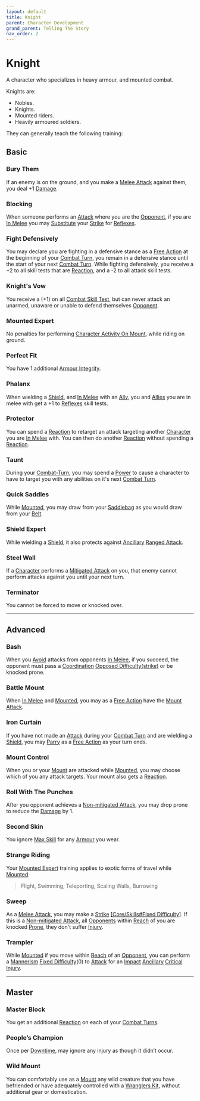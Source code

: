 ```yaml
---
layout: default
title: Knight
parent: Character Development
grand_parent: Telling The Story
nav_order: 2
---
```


# Knight

A character who specializes in heavy armour, and mounted combat.

Knights are:

- Nobles.
- Knights.
- Mounted riders.
- Heavily armoured soldiers.

They can generally teach the following training:

## Basic

### Bury Them

If an enemy is on the ground, and you make a [Melee Attack](Core/Terminology#Melee%20Attack) against them, you deal +1 [Damage](Core/Terminology#Damage).

### Blocking

When someone performs an [Attack](Core/Terminology#Attack) where you are the [Opponent](Core/Terminology#Opponent), if you are [In Melee](Core/Effects#In%20Melee) you may [Substitute](Core/Terminology#Substitute) your [Strike](Core/Strength#Strike) for [Reflexes](Core/Agility#Reflexes).

### Fight Defensively

You may declare you are fighting in a defensive stance as a [Free Action](Core/Terminology#Free%20Action) at the beginning of your [Combat Turn](Core/Terminology#Combat%20Turn), you remain in a defensive stance until the start of your next [Combat Turn](Core/Terminology#Combat%20Turn). While fighting defensively, you receive a +2 to all skill tests that are [Reaction](Core/Terminology#Reaction), and a -2 to all attack skill tests.

### Knight's Vow

You receive a (+1) on all [Combat Skill Test](Core/Terminology#Combat%20Action), but can never attack an unarmed, unaware or unable to defend themselves [Opponent](Core/Terminology#Opponent).

### Mounted Expert

No penalties for performing [Character Activity On Mount](Mounts#Character%20Activity%20On%20Mount), while riding on ground.

### Perfect Fit

You have 1 additional [Armour Integrity](Core/Armour#Armour%20Integrity).

### Phalanx

When wielding a [Shield](Core/Terminology#Shield), and [In Melee](Core/Effects#In%20Melee) with an [Ally](Core/Terminology#Ally), you and [Allies](Core/Terminology#Ally) you are in melee with get a +1 to [Reflexes](Core/Agility#Reflexes) skill tests.

### Protector

You can spend a [Reaction](Core/Terminology#Reaction) to retarget an attack targeting another [Character](Core/Terminology#Character) you are [In Melee](Core/Effects#In%20Melee) with. You can then do another [Reaction](Core/Terminology#Reaction) without spending a [Reaction](Core/Terminology#Reaction).

### Taunt

During your [Combat-Turn](Core/Combat-Turn), you may spend a [Power](Game/Core/Blocks/Power) to cause a character to have to target you with any abilities on it's next [Combat Turn](Core/Terminology#Combat%20Turn).

### Quick Saddles

While [Mounted](Core/Terminology#Mounted), you may draw from your [Saddlebag](Storage#Saddlebag) as you would draw from your [Belt](Storage#Belt).

### Shield Expert

While wielding a [Shield](Core/Terminology#Shield), it also protects against [Ancillary](Core/Injury#Ancillary) [Ranged Attack](Core/Terminology#Ranged%20Attack).

### Steel Wall

If a [Character](Core/Terminology#Character) performs a [Mitigated Attack](Core/Terminology#Mitigated%20Attack) on you, that enemy cannot perform attacks against you until your next turn.

### Terminator

You cannot be forced to move or knocked over.

---

## Advanced

### Bash

When you [Avoid](Core/Reacting#Avoid) attacks from opponents [In Melee](Core/Effects#In%20Melee), if you succeed, the opponent must pass a [Coordination](Core/Agility#Coordination) [Opposed Difficulty(strike)](Core/Skills#Opposed%20Difficulty) or be knocked prone.

### Battle Mount

When [In Melee](Core/Effects#In%20Melee) and [Mounted](Core/Terminology#Mounted), you may as a [Free Action](Core/Terminology#Free%20Action) have the [Mount](Mounts) [Attack](Core/Terminology#Attack).

### Iron Curtain

If you have not made an [Attack](Core/Terminology#Attack) during your [Combat Turn](Core/Terminology#Combat%20Turn) and are wielding a [Shield](Core/Terminology#Shield), you may [Parry](Core/Special-Combat-Actions#Parry) as a [Free Action](Core/Terminology#Free%20Action) as your turn ends.

### Mount Control

When you or your [Mount](Mounts) are attacked while [Mounted](Core/Terminology#Mounted), you may choose which of you any attack targets. Your mount also gets a [Reaction](Core/Terminology#Reaction).

### Roll With The Punches

After you opponent achieves a [Non-mitigated Attack](Core/Terminology#Non-mitigated%20Attack), you may drop prone to reduce the [Damage](Core/Terminology#Damage) by 1.

### Second Skin

You ignore [Max Skill](Core/Armour#Skill%20Penalty) for any [Armour](Core/Armour) you wear.

### Strange Riding

Your [Mounted Expert](#Mounted%20Expert) training applies to exotic forms of travel while [Mounted](Core/Terminology#Mounted).

> Flight, Swimming, Teleporting, Scaling Walls, Burrowing

### Sweep

As a [Melee Attack](Core/Terminology#Melee%20Attack), you may make a [Strike](Core/Strength#Strike) [[Core/Skills#Fixed Difficulty]](0). If this is a [Non-mitigated Attack](Core/Terminology#Non-mitigated%20Attack), all [Opponents](Core/Terminology#Opponent) within [Reach](Core/Movement#Reach) of you are knocked [Prone](Core/Effects#Prone), they don't suffer [Injury](Core/Injury).

### Trampler

While [Mounted](Core/Terminology#Mounted) if you move within [Reach](Core/Movement#Reach) of an [Opponent](Core/Terminology#Opponent), you can perform a [Mannerism](Core/Communication#Mannerism) [Fixed Difficulty](Core/Skills#Fixed%20Difficulty)(0) to [Attack](Core/Terminology#Attack) for an [Impact](Core/Injury#Impact) [Ancillary](Core/Injury#Ancillary) [Critical Injury](Core/Injury#Critical%20Injury).

---

## Master

### Master Block

You get an additional [Reaction](Core/Terminology#Reaction) on each of your [Combat Turns](Core/Terminology#Combat%20Turn).

### People’s Champion

Once per [Downtime](Telling-The-Story#Downtime), may ignore any injury as though it didn’t occur.

### Wild Mount

You can comfortably use as a [Mount](Mounts) any wild creature that you have befriended or have adequately controlled with a [Wranglers Kit](Example-Gear#Wranglers%20Kit), without additional gear or domestication.
